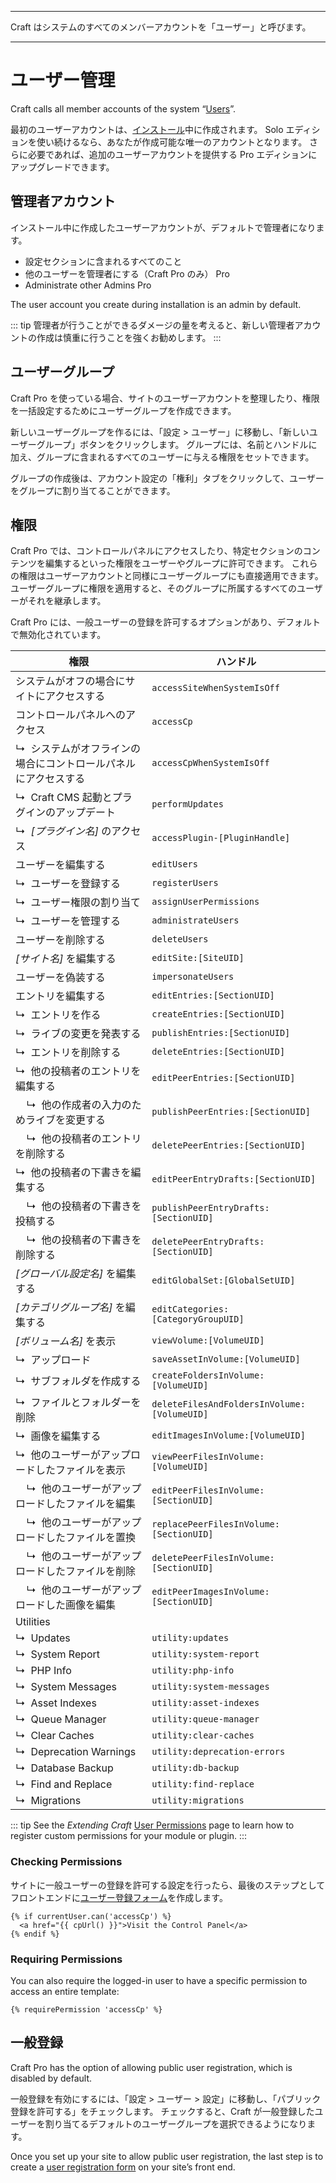- - -
Craft はシステムのすべてのメンバーアカウントを「ユーザー」と呼びます。
- - -
# ユーザー管理

Craft calls all member accounts of the system “[Users](users.md)”.

最初のユーザーアカウントは、[インストール](installation.md)中に作成されます。 Solo エディションを使い続けるなら、あなたが作成可能な唯一のアカウントとなります。 さらに必要であれば、追加のユーザーアカウントを提供する Pro エディションにアップグレードできます。

## 管理者アカウント

インストール中に作成したユーザーアカウントが、デフォルトで管理者になります。

- 設定セクションに含まれるすべてのこと
- 他のユーザーを管理者にする（Craft Pro のみ） <badge type="edition" vertical="middle" title="他の管理者を管理する（Craft Pro のみ）">Pro</badge>
- Administrate other Admins <badge type="edition" vertical="middle" title="Craft Pro only">Pro</badge>

The user account you create during installation is an admin by default.

::: tip
管理者が行うことができるダメージの量を考えると、新しい管理者アカウントの作成は慎重に行うことを強くお勧めします。
:::

## ユーザーグループ

Craft Pro を使っている場合、サイトのユーザーアカウントを整理したり、権限を一括設定するためにユーザーグループを作成できます。

新しいユーザーグループを作るには、「設定 > ユーザー」に移動し、「新しいユーザーグループ」ボタンをクリックします。 グループには、名前とハンドルに加え、グループに含まれるすべてのユーザーに与える権限をセットできます。

グループの作成後は、アカウント設定の「権利」タブをクリックして、ユーザーをグループに割り当てることができます。

## 権限

Craft Pro では、コントロールパネルにアクセスしたり、特定セクションのコンテンツを編集するといった権限をユーザーやグループに許可できます。 これらの権限はユーザーアカウントと同様にユーザーグループにも直接適用できます。 ユーザーグループに権限を適用すると、そのグループに所属するすべてのユーザーがそれを継承します。

Craft Pro には、一般ユーザーの登録を許可するオプションがあり、デフォルトで無効化されています。

| 権限                                                | ハンドル                                        |
| ------------------------------------------------- | ------------------------------------------- |
| システムがオフの場合にサイトにアクセスする                             | `accessSiteWhenSystemIsOff`                 |
| コントロールパネルへのアクセス                                   | `accessCp`                                  |
| ↳&nbsp; システムがオフラインの場合にコントロールパネルにアクセスする            | `accessCpWhenSystemIsOff`                   |
| ↳&nbsp; Craft CMS 起動とプラグインのアップデート                 | `performUpdates`                            |
| ↳&nbsp; _[プラグイン名]_ のアクセス                          | `accessPlugin-[PluginHandle]`               |
| ユーザーを編集する                                         | `editUsers`                                 |
| ↳&nbsp; ユーザーを登録する                                 | `registerUsers`                             |
| ↳&nbsp; ユーザー権限の割り当て                               | `assignUserPermissions`                     |
| ↳&nbsp; ユーザーを管理する                                 | `administrateUsers`                         |
| ユーザーを削除する                                         | `deleteUsers`                               |
| _[サイト名]_ を編集する                                    | `editSite:[SiteUID]`                        |
| ユーザーを偽装する                                         | `impersonateUsers`                          |
| エントリを編集する                                         | `editEntries:[SectionUID]`                  |
| ↳&nbsp; エントリを作る                                   | `createEntries:[SectionUID]`                |
| ↳&nbsp; ライブの変更を発表する                               | `publishEntries:[SectionUID]`               |
| ↳&nbsp; エントリを削除する                                 | `deleteEntries:[SectionUID]`                |
| ↳&nbsp; 他の投稿者のエントリを編集する                           | `editPeerEntries:[SectionUID]`              |
| &nbsp;&nbsp;&nbsp; ↳&nbsp; 他の作成者の入力のためライブを変更する    | `publishPeerEntries:[SectionUID]`           |
| &nbsp;&nbsp;&nbsp; ↳&nbsp; 他の投稿者のエントリを削除する        | `deletePeerEntries:[SectionUID]`            |
| ↳&nbsp; 他の投稿者の下書きを編集する                            | `editPeerEntryDrafts:[SectionUID]`          |
| &nbsp;&nbsp;&nbsp; ↳&nbsp; 他の投稿者の下書きを投稿する         | `publishPeerEntryDrafts:[SectionUID]`       |
| &nbsp;&nbsp;&nbsp; ↳&nbsp; 他の投稿者の下書きを削除する         | `deletePeerEntryDrafts:[SectionUID]`        |
| _[グローバル設定名]_ を編集する                                | `editGlobalSet:[GlobalSetUID]`              |
| _[カテゴリグループ名]_ を編集する                               | `editCategories:[CategoryGroupUID]`         |
| _[ボリューム名]_ を表示                                    | `viewVolume:[VolumeUID]`                    |
| ↳&nbsp; アップロード                                    | `saveAssetInVolume:[VolumeUID]`             |
| ↳&nbsp; サブフォルダを作成する                               | `createFoldersInVolume:[VolumeUID]`         |
| ↳&nbsp; ファイルとフォルダーを削除                             | `deleteFilesAndFoldersInVolume:[VolumeUID]` |
| ↳&nbsp; 画像を編集する                                   | `editImagesInVolume:[VolumeUID]`            |
| ↳&nbsp; 他のユーザーがアップロードしたファイルを表示                    | `viewPeerFilesInVolume:[VolumeUID]`         |
| &nbsp;&nbsp;&nbsp; ↳&nbsp; 他のユーザーがアップロードしたファイルを編集 | `editPeerFilesInVolume:[SectionUID]`        |
| &nbsp;&nbsp;&nbsp; ↳&nbsp; 他のユーザーがアップロードしたファイルを置換 | `replacePeerFilesInVolume:[SectionUID]`     |
| &nbsp;&nbsp;&nbsp; ↳&nbsp; 他のユーザーがアップロードしたファイルを削除 | `deletePeerFilesInVolume:[SectionUID]`      |
| &nbsp;&nbsp;&nbsp; ↳&nbsp; 他のユーザーがアップロードした画像を編集   | `editPeerImagesInVolume:[SectionUID]`       |
| Utilities                                         |                                             |
| ↳&nbsp; Updates                                   | `utility:updates`                           |
| ↳&nbsp; System Report                             | `utility:system-report`                     |
| ↳&nbsp; PHP Info                                  | `utility:php-info`                          |
| ↳&nbsp; System Messages                           | `utility:system-messages`                   |
| ↳&nbsp; Asset Indexes                             | `utility:asset-indexes`                     |
| ↳&nbsp; Queue Manager                             | `utility:queue-manager`                     |
| ↳&nbsp; Clear Caches                              | `utility:clear-caches`                      |
| ↳&nbsp; Deprecation Warnings                      | `utility:deprecation-errors`                |
| ↳&nbsp; Database Backup                           | `utility:db-backup`                         |
| ↳&nbsp; Find and Replace                          | `utility:find-replace`                      |
| ↳&nbsp; Migrations                                | `utility:migrations`                        |

::: tip
See the _Extending Craft_ [User Permissions](extend/user-permissions.md) page to learn how to register custom permissions for your module or plugin.
:::

### Checking Permissions

サイトに一般ユーザーの登録を許可する設定を行ったら、最後のステップとしてフロントエンドに[ユーザー登録フォーム](dev/examples/user-registration-form.md)を作成します。

```twig
{% if currentUser.can('accessCp') %}
  <a href="{{ cpUrl() }}">Visit the Control Panel</a>
{% endif %}
```

### Requiring Permissions

You can also require the logged-in user to have a specific permission to access an entire template:

```twig
{% requirePermission 'accessCp' %}
```

## 一般登録

Craft Pro has the option of allowing public user registration, which is disabled by default.

一般登録を有効にするには、「設定 > ユーザー > 設定」に移動し、「パブリック登録を許可する」をチェックします。 チェックすると、Craft が一般登録したユーザーを割り当てるデフォルトのユーザーグループを選択できるようになります。

Once you set up your site to allow public user registration, the last step is to create a [user registration form](https://craftcms.com/knowledge-base/front-end-user-accounts#registration-form) on your site’s front end.
